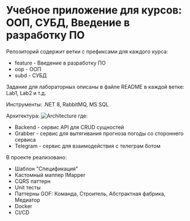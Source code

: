 # Учебное приложение для курсов: ООП, СУБД, Введение в разработку ПО
Репозиторий содержит ветки с префиксами для каждого курса:
- feature - Введение в разработку ПО
- oop - ООП
- subd - СУБД

Задание для лабораторных описаны в файле README в каждой ветке: Lab1, Lab2 и т.д.

Инструменты: .NET 8, RabbitMQ, MS SQL

Архитектура:
![Architecture](https://github.com/smirnoff410/weather-app/assets/25778862/25fc235a-d3a6-4bb9-888f-30db3f2a564a)
где:
- Backend - сервис API для CRUD сущностей
- Grabber - сервис для вытягивания прогноза погоды со стороннего сервиса
- Telegram - сервис для взаимодействия с телеграм ботом

В проекте реализовано:
- Шаблон "Спецификация"
- Кастомный маппер IMapper
- CQRS паттерн
- Unit тесты
- Паттерны GOF: Команда, Строитель, Абстрактная фабрика, Медиатор
- Docker
- CI/CD
